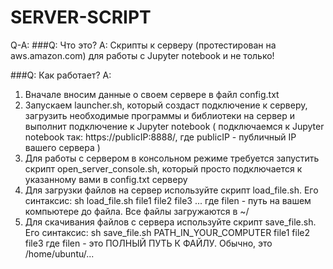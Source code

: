 # SERVER-SCRIPT

Q-A:
###Q: Что это?
A: Скрипты к серверу (протестирован на aws.amazon.com) для работы с
Jupyter notebook и не только!

###Q: Как работает?
A:
1. Вначале вносим данные о своем сервере в файл config.txt
2. Запускаем launcher.sh, который создаст подключение к серверу, загрузить
необходимые программы и библиотеки на сервер и выполнит подключение к Jupyter notebook ( подключаемся к Jupyter notebook так: https://publicIP:8888/, где
  publicIP - публичный IP вашего сервера )
3. Для работы с сервером в консольном режиме требуется запустить скрипт
open_server_console.sh, который просто подключается к указанному вами в config.txt
серверу
4. Для загрузки файлов на сервер используйте скрипт load_file.sh. Его синтаксис:
sh load_file.sh file1 file2 file3 ...
где filen - путь на вашем компьютере до файла. Все файлы загружаются в ~/
5. Для скачивания файлов с сервера используйте скрипт save_file.sh. Его синтаксис:
sh save_file.sh PATH_IN_YOUR_COMPUTER file1 file2 file3
где filen - это ПОЛНЫЙ ПУТЬ К ФАЙЛУ. Обычно, это /home/ubuntu/...
